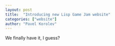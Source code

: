 ```yaml
---
layout: post
title:  "Introducing new Lisp Game Jam website"
categories: ["website"]
author: "Pavel Korolev"
---
```


We finally have it, I guess?